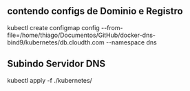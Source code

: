 ##  contendo configs de Dominio e Registro
kubectl create configmap config --from-file=/home/thiago/Documentos/GitHub/docker-dns-bind9/kubernetes/db.cloudth.com --namespace dns

## Subindo Servidor DNS
kubectl apply -f ./kubernetes/